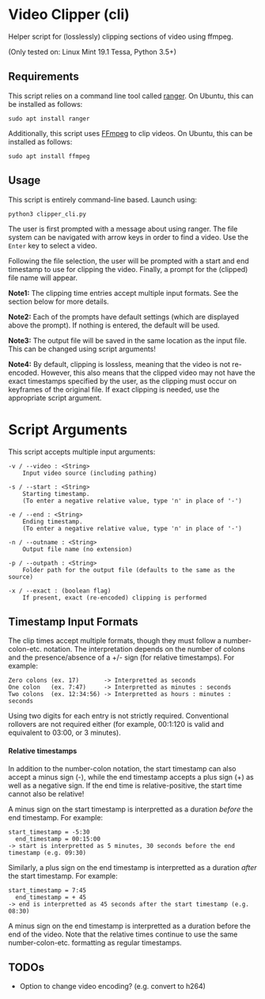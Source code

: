 # Video Clipper (cli)

Helper script for (losslessly) clipping sections of video using ffmpeg.

(Only tested on: Linux Mint 19.1 Tessa, Python 3.5+)

## Requirements

This script relies on a command line tool called [ranger](https://github.com/ranger/ranger). On Ubuntu, this can be installed as follows:

`sudo apt install ranger`

Additionally, this script uses [FFmpeg](https://ffmpeg.org/) to clip videos. On Ubuntu, this can be installed as follows:

`sudo apt install ffmpeg`

## Usage

This script is entirely command-line based. Launch using:

`python3 clipper_cli.py`

The user is first prompted with a message about using ranger. The file system can be navigated with arrow keys in order to find a video. Use the ```Enter``` key to select a video.

Following the file selection, the user will be prompted with a start and end timestamp to use for clipping the video. Finally, a prompt for the (clipped) file name will appear. 

**Note1:** The clipping time entries accept multiple input formats. See the section below for more details.

**Note2:** Each of the prompts have default settings (which are displayed above the prompt). If nothing is entered, the default will be used.

**Note3:** The output file will be saved in the same location as the input file. This can be changed using script arguments!

**Note4:** By default, clipping is lossless, meaning that the video is not re-encoded. However, this also means that the clipped video may not have the exact timestamps specified by the user, as the clipping must occur on keyframes of the original file. If exact clipping is needed, use the appropriate script argument.

# Script Arguments

This script accepts multiple input arguments:

```
-v / --video : <String>
    Input video source (including pathing)

-s / --start : <String>
    Starting timestamp. 
    (To enter a negative relative value, type 'n' in place of '-')

-e / --end : <String>
    Ending timestamp. 
    (To enter a negative relative value, type 'n' in place of '-')
    
-n / --outname : <String>
    Output file name (no extension)
    
-p / --outpath : <String>
    Folder path for the output file (defaults to the same as the source)
    
-x / --exact : (boolean flag)
    If present, exact (re-encoded) clipping is performed
```

## Timestamp Input Formats

The clip times accept multiple formats, though they must follow a number-colon-etc. notation. The interpretation depends on the number of colons and the presence/absence of a +/- sign (for relative timestamps). For example:

```
Zero colons (ex. 17)       -> Interpretted as seconds
One colon   (ex. 7:47)     -> Interpretted as minutes : seconds
Two colons  (ex. 12:34:56) -> Interpretted as hours : minutes : seconds
```

Using two digits for each entry is not strictly required. Conventional rollovers are not required either (for example, 00:1:120 is valid and equivalent to 03:00, or 3 minutes).

#### Relative timestamps

In addition to the number-colon notation, the start timestamp can also accept a minus sign (-), while the end timestamp accepts a plus sign (+) as well as a negative sign. If the end time is relative-positive, the start time cannot also be relative!

A minus sign on the start timestamp is interpretted as a duration *before* the end timestamp. For example:

```
start_timestamp = -5:30
  end_timestamp = 00:15:00
-> start is interpretted as 5 minutes, 30 seconds before the end timestamp (e.g. 09:30)
```

Similarly, a plus sign on the end timestamp is interpretted as a duration *after* the start timestamp. For example:

```
start_timestamp = 7:45
  end_timestamp = + 45
-> end is interpretted as 45 seconds after the start timestamp (e.g. 08:30)
```

A minus sign on the end timestamp is interpretted as a duration before the end of the video. Note that the relative times continue to use the same number-colon-etc. formatting as regular timestamps.

## TODOs

- Option to change video encoding? (e.g. convert to h264)
